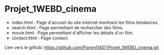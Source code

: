 # Projet_1WEBD_cinema

- index.html : Page d'accueil du site internet montrant les films tendances.
- search.html : Page permettant de rechercher des films.
- movie.html : Page permettant d'afficher les détails d'un film.
- contact.html : Page contact.

Lien vers le github: https://github.com/Florent1407/Projet_1WEBD_cinema.git
